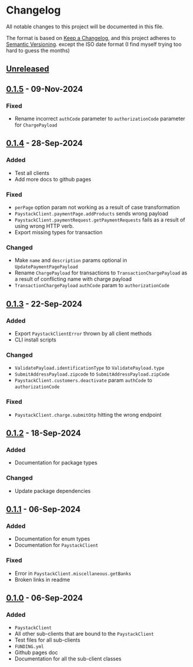 # Changelog

All notable changes to this project will be documented in this file.

The format is based on [Keep a Changelog](https://keepachangelog.com/en/1.1.0/),
and this project adheres to [Semantic Versioning](https://semver.org/spec/v2.0.0.html).
except the ISO date format (I find myself trying too hard to guess the months)

## [Unreleased]

## [0.1.5] - 09-Nov-2024

### Fixed

- Rename incorrect `authCode` parameter to `authorizationCode` parameter for `ChargePayload`

## [0.1.4] - 28-Sep-2024

### Added

- Test all clients
- Add more docs to github pages

### Fixed

- `perPage` option param not working as a result of case transformation
- `PaystackClient.paymentPage.addProducts` sends wrong payload
- `PaystackClient.paymentRequest.getPaymentRequests` fails as a result of using wrong HTTP verb.
- Export missing types for transaction

### Changed

- Make `name` and `description` params optional in `UpdatePaymentPagePayload`
- Rename `ChargePayload` for transactions to `TransactionChargePayload` as a result of conflicting name with charge payload
- `TransactionChargePayload` `authCode` param to `authorizationCode`


## [0.1.3] - 22-Sep-2024

### Added

- Export `PaystackClientError` thrown by all client methods
- CLI install scripts

### Changed

- `ValidatePayload.identificationType` to `ValidatePayload.type`
- `SubmitAddressPayload.zipcode` to `SubmitAddressPayload.zipCode`
- `PaystackClient.customers.deactivate` param `authCode` to `authorizationCode`

### Fixed

- `PaystackClient.charge.submitOtp` hitting the wrong endpoint

## [0.1.2] - 18-Sep-2024

### Added

- Documentation for package types

### Changed

- Update package dependencies

## [0.1.1] - 06-Sep-2024

### Added

- Documentation for enum types
- Documentation for `PaystackClient`

### Fixed

- Error in `PaystackClient.miscellaneous.getBanks`
- Broken links in readme

## [0.1.0] - 06-Sep-2024

### Added

- `PaystackClient`
- All other sub-clients that are bound to the `PaystackClient`
- Test files for all sub-clients
- `FUNDING.yml`
- Github pages doc
- Documentation for all the sub-client classes

[unreleased]: https://github.com/gray-adeyi/paystack-sdk/compare/v0.1.4...HEAD
[0.1.5]: https://github.com/gray-adeyi/paystack-sdk/compare/v0.1.4...v0.1.5
[0.1.4]: https://github.com/gray-adeyi/paystack-sdk/compare/v0.1.3...v0.1.4
[0.1.3]: https://github.com/gray-adeyi/paystack-sdk/compare/v0.1.2...v0.1.3
[0.1.2]: https://github.com/gray-adeyi/paystack-sdk/compare/v0.1.1...v0.1.2
[0.1.1]: https://github.com/gray-adeyi/paystack-sdk/compare/v0.1.0...v0.1.1
[0.1.0]: https://github.com/gray-adeyi/paystack-sdk/releases/tag/v0.1.0

